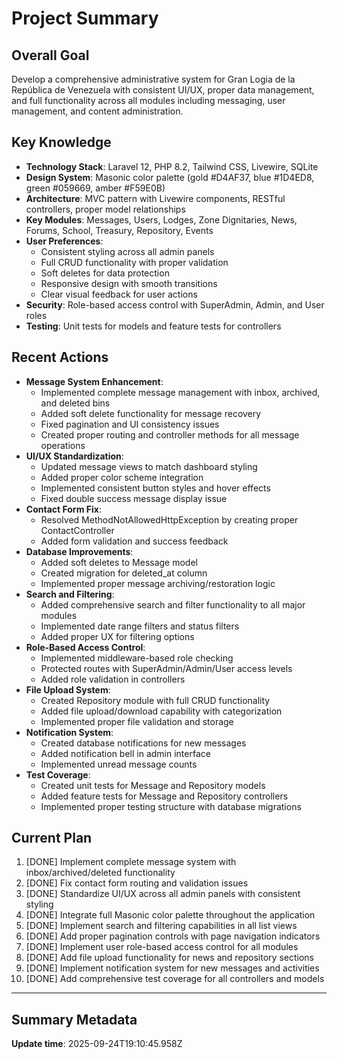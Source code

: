 # Project Summary

## Overall Goal
Develop a comprehensive administrative system for Gran Logia de la República de Venezuela with consistent UI/UX, proper data management, and full functionality across all modules including messaging, user management, and content administration.

## Key Knowledge
- **Technology Stack**: Laravel 12, PHP 8.2, Tailwind CSS, Livewire, SQLite
- **Design System**: Masonic color palette (gold #D4AF37, blue #1D4ED8, green #059669, amber #F59E0B)
- **Architecture**: MVC pattern with Livewire components, RESTful controllers, proper model relationships
- **Key Modules**: Messages, Users, Lodges, Zone Dignitaries, News, Forums, School, Treasury, Repository, Events
- **User Preferences**: 
  - Consistent styling across all admin panels
  - Full CRUD functionality with proper validation
  - Soft deletes for data protection
  - Responsive design with smooth transitions
  - Clear visual feedback for user actions
- **Security**: Role-based access control with SuperAdmin, Admin, and User roles
- **Testing**: Unit tests for models and feature tests for controllers

## Recent Actions
- **Message System Enhancement**: 
  - Implemented complete message management with inbox, archived, and deleted bins
  - Added soft delete functionality for message recovery
  - Fixed pagination and UI consistency issues
  - Created proper routing and controller methods for all message operations
- **UI/UX Standardization**: 
  - Updated message views to match dashboard styling
  - Added proper color scheme integration
  - Implemented consistent button styles and hover effects
  - Fixed double success message display issue
- **Contact Form Fix**: 
  - Resolved MethodNotAllowedHttpException by creating proper ContactController
  - Added form validation and success feedback
- **Database Improvements**: 
  - Added soft deletes to Message model
  - Created migration for deleted_at column
  - Implemented proper message archiving/restoration logic
- **Search and Filtering**: 
  - Added comprehensive search and filter functionality to all major modules
  - Implemented date range filters and status filters
  - Added proper UX for filtering options
- **Role-Based Access Control**: 
  - Implemented middleware-based role checking
  - Protected routes with SuperAdmin/Admin/User access levels
  - Added role validation in controllers
- **File Upload System**: 
  - Created Repository module with full CRUD functionality
  - Added file upload/download capability with categorization
  - Implemented proper file validation and storage
- **Notification System**: 
  - Created database notifications for new messages
  - Added notification bell in admin interface
  - Implemented unread message counts
- **Test Coverage**: 
  - Created unit tests for Message and Repository models
  - Added feature tests for Message and Repository controllers
  - Implemented proper testing structure with database migrations

## Current Plan
1. [DONE] Implement complete message system with inbox/archived/deleted functionality
2. [DONE] Fix contact form routing and validation issues  
3. [DONE] Standardize UI/UX across all admin panels with consistent styling
4. [DONE] Integrate full Masonic color palette throughout the application
5. [DONE] Implement search and filtering capabilities in all list views
6. [DONE] Add proper pagination controls with page navigation indicators
7. [DONE] Implement user role-based access control for all modules
8. [DONE] Add file upload functionality for news and repository sections
9. [DONE] Implement notification system for new messages and activities
10. [DONE] Add comprehensive test coverage for all controllers and models

---

## Summary Metadata
**Update time**: 2025-09-24T19:10:45.958Z 
